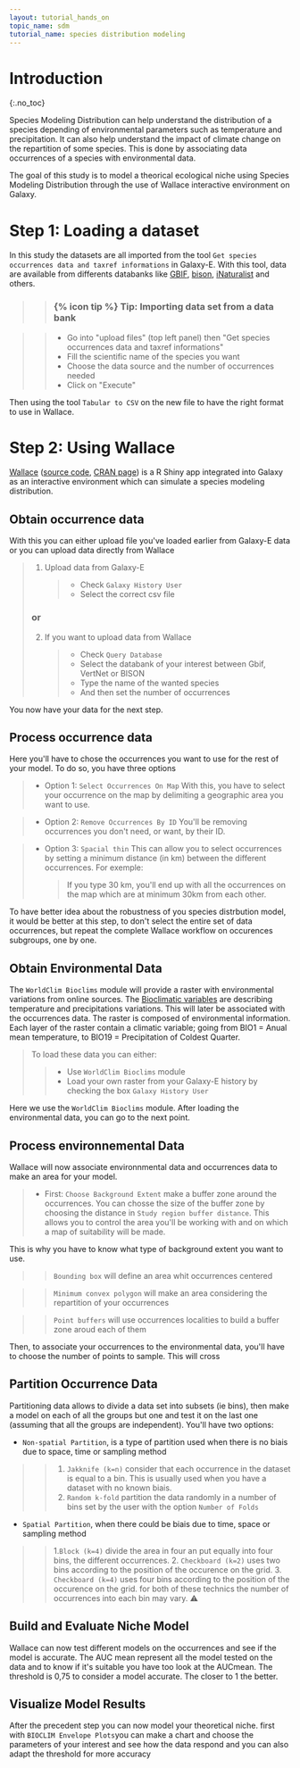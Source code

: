 ```yaml
---
layout: tutorial_hands_on
topic_name: sdm
tutorial_name: species distribution modeling
---
```


# Introduction
{:.no_toc}

Species Modeling Distribution can help understand the distribution of a species depending of environmental parameters such as temperature and precipitation. It can also help understand the impact of climate change on the repartition of some species. This is done by associating data occurrences of a species with environmental data.

The goal of this study is to model a theorical ecological niche using Species Modeling Distribution through the use of Wallace interactive environment on Galaxy.    

# Step 1: Loading a dataset

In this study the datasets are all imported from the tool `Get species occurrences data and taxref informations` in Galaxy-E. With this tool, data are available from differents databanks like [GBIF](https://www.gbif.org/), [bison](https://www.gbif.org/), [iNaturalist](https://www.inaturalist.org/) and others.

>    > ### {% icon tip %} Tip: Importing data set from a data bank

>    > * Go into "upload files" (top left panel) then "Get species occurrences data and taxref informations"
>    > * Fill the scientific name of the species you want 
>    > * Choose the data source and the number of occurrences needed
>    > * Click on "Execute"

Then using the tool `Tabular to CSV` on the new file to have the right format to use in Wallace.

# Step 2: Using Wallace

[Wallace](https://wallaceecomod.github.io/) ([source code](https://github.com/wallaceEcoMod/wallace), [CRAN page](https://cran.r-project.org/web/packages/wallace/index.html)) is a R Shiny app integrated into Galaxy as an interactive environment which can simulate a species modeling distribution.

## Obtain occurrence data

With this you can either upload file you've loaded earlier from Galaxy-E data or you can upload  data directly from Wallace

> 1. Upload data from Galaxy-E
>    > * Check `Galaxy History User`
>    > * Select the correct csv file
> ### or
> 2. If you want to upload data from Wallace
>    > * Check `Query Database`
>    > * Select the databank of your interest between Gbif, VertNet or BISON 
>    > * Type the name of the wanted species
>    > * And then set the number of occurrences

You now have your data for the next step.

## Process occurrence data

Here you'll have to chose the occurrences you want to use for the rest of your model. To do so, you have three options

> * Option 1: `Select Occurrences On Map`
> With this, you have to select your occurrence on the map by delimiting a geographic area you want to use.


> * Option 2: `Remove Occurrences By ID`
> You'll be removing occurrences you don't need, or want, by their ID.

> * Option 3: `Spacial thin`
> This can allow you to select occurrences by setting a minimum distance (in km) between the different occurrences. For exemple:
>    > If you type 30 km, you'll end up with all the occurrences on the map which are at minimum 30km from each other.

To have better idea about the robustness of you species distrbution model, it would be better at this step, to don't select the entire set of data occurrences, but repeat the complete Wallace workflow on occurences subgroups, one by one.
## Obtain Environmental Data

The `WorldClim Bioclims` module will provide a raster with environmental variations from online sources. The [Bioclimatic variables](http://www.worldclim.org/bioclim) are describing temperature and precipitations variations. This will later be associated with the occurrences data.
The raster is composed of environmental information. Each layer of the raster contain a climatic variable; going from BIO1 = Anual mean temperature, to BIO19 = Precipitation of Coldest Quarter.

> To load these data you can either:
>    > * Use `WorldClim Bioclims` module
>    > * Load your own raster from your Galaxy-E history by checking the box `Galaxy History User`

Here we use the `WorldClim Bioclims` module.
After loading the environmental data, you can go to the next point.

## Process environnemental Data

Wallace will now associate environnmental data and occurrences data to make an area for your model.
> * First: `Choose Background Extent` make a buffer zone around the occurrences. You can chosse the size of the buffer zone by choosing the distance in `Study region buffer distance`. This allows you to control the area you'll be working with and on which a map of suitability will be made.

This is why you have to know what type of background extent you want to use.
>    > `Bounding box` will define an area whit occurrences centered

>    > `Minimum convex polygon` will make an area considering the repartition of your occurrences

>    > `Point buffers` will use occurrences localities to build a buffer zone aroud each of them

Then, to associate your occurrences to the environmental data, you'll have to choose the number of points to sample. This will cross

## Partition Occurrence Data

Partitioning data allows to divide a data set into subsets (ie bins), then make a model on each of all the groups but one and test it on the last one (assuming that all the groups are independent). You'll have two options: 

* `Non-spatial Partition`, is a type of partition used when there is no biais due to space, time or sampling method
>    > 1. `Jakknife (k=n)` consider that each occurrence in the dataset is equal to a bin. This is usually used when you have a dataset with no known biais.
>    > 2. `Random k-fold` partition the data randomly in a number of bins set by the user with the option `Number of Folds`

* `Spatial Partition`, when there could be biais due to time, space or sampling method
>    > 1.`Block (k=4)` divide the area in four an put equally into four bins, the different occurrences.
>    > 2. `Checkboard (k=2)` uses two bins according to the position of the occurence on the grid.
>    > 3. `Checkboard (k=4)` uses four bins according to the position of the occurence on the grid.
> for both of these technics the number of occurrences into each bin may vary.
> ⚠️ 

## Build and Evaluate Niche Model

Wallace can now test different models on the occurrences and see if the model is accurate. The AUC mean represent all the model tested on the data and to know if it's suitable you have too look at the AUCmean. The threshold is 0,75 to consider a model accurate. The closer to 1 the better.

## Visualize Model Results

After the precedent step you can now model your theoretical niche.
first with `BIOCLIM Envelope Plots`you can make a chart and choose the parameters of your interest and see how the data respond and you can also adapt the threshold for more accuracy 
